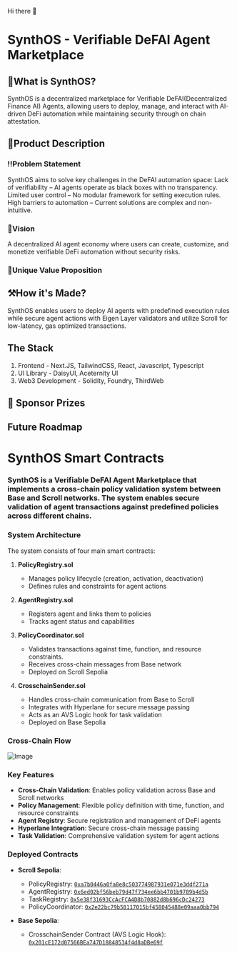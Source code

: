  Hi there 👋

# SynthOS - Verifiable DeFAI Agent Marketplace
## 👀What is SynthOS?
SynthOS is a decentralized marketplace for Verifiable DeFAI(Decentralized Finance AI) Agents, allowing users to deploy, manage, and interact with AI-driven DeFi automation while maintaining security through on chain attestation.

## 📌Product Description
### ‼️Problem Statement
SynthOS aims to solve key challenges in the DeFAI automation space:
Lack of verifiability – AI agents operate as black boxes with no transparency.
Limited user control – No modular framework for setting execution rules.
High barriers to automation – Current solutions are complex and non-intuitive.

### 🎯Vision
A decentralized AI agent economy where users can create, customize, and monetize verifiable DeFi automation without security risks.

### 🚨Unique Value Proposition



## ⚒️How it's Made?
SynthOS enables users to deploy AI agents with predefined execution rules while secure agent actions with Eigen Layer validators and utilize Scroll for low-latency, gas optimized transactions.

## The Stack
1. Frontend - Next.JS, TailwindCSS, React, Javascript, Typescript
2. UI Library - DaisyUI, Aceternity UI
3. Web3 Development - Solidity, Foundry, ThirdWeb

## 🎯 Sponsor Prizes


## Future Roadmap


# SynthOS Smart Contracts

### SynthOS is a Verifiable DeFAI Agent Marketplace that implements a cross-chain policy validation system between Base and Scroll networks. The system enables secure validation of agent transactions against predefined policies across different chains.

### System Architecture

The system consists of four main smart contracts:

1. **PolicyRegistry.sol**

   - Manages policy lifecycle (creation, activation, deactivation)
   - Defines rules and constraints for agent actions

2. **AgentRegistry.sol**

   - Registers agent and links them to policies
   - Tracks agent status and capabilities

3. **PolicyCoordinator.sol**
   
   - Validates transactions against time, function, and resource constraints.
   - Receives cross-chain messages from Base network
   - Deployed on Scroll Sepolia

5. **CrosschainSender.sol**
   - Handles cross-chain communication from Base to Scroll
   - Integrates with Hyperlane for secure message passing
   - Acts as an AVS Logic hook for task validation
   - Deployed on Base Sepolia

### Cross-Chain Flow

![Image](https://github.com/user-attachments/assets/ccee5253-acdf-43c6-8cb6-f7efd1e12589)

### Key Features

- **Cross-Chain Validation**: Enables policy validation across Base and Scroll networks
- **Policy Management**: Flexible policy definition with time, function, and resource constraints
- **Agent Registry**: Secure registration and management of DeFi agents
- **Hyperlane Integration**: Secure cross-chain message passing
- **Task Validation**: Comprehensive validation system for agent actions

### Deployed Contracts

- **Scroll Sepolia**:

  - PolicyRegistry: [`0xa7b0446a0fa8e8c503774987931e071e3ddf271a`](https://sepolia.scrollscan.com/address/0xa7b0446a0fa8e8c503774987931e071e3ddf271a#code)
  - AgentRegistry: [`0x6ed02bf56beb79d47f734ee6bb4701b9789b4d5b`](https://sepolia.scrollscan.com/address/0x6ed02bf56beb79d47f734ee6bb4701b9789b4d5b#code)
  - TaskRegistry: [`0x5e38f31693CcAcFCA4D8b70882d8b696cDc24273`](https://sepolia.scrollscan.com/address/0x5e38f31693CcAcFCA4D8b70882d8b696cDc24273#code)
  - PolicyCoordinator: [`0x2e22bc79b58117015bf458045488e09aaa0bb794`](https://sepolia.scrollscan.com/address/0x2e22bc79b58117015bf458045488e09aaa0bb794#code)

- **Base Sepolia**:

  - CrosschainSender Contract (AVS Logic Hook): [`0x201cE172d07566BEa747D18848534f4d8aDBe69f`](https://base-sepolia.blockscout.com/address/0x201cE172d07566BEa747D18848534f4d8aDBe69f?tab=contract)

<!--

**Here are some ideas to get you started:**

🙋‍♀️ A short introduction - what is your organization all about?
🌈 Contribution guidelines - how can the community get involved?
👩‍💻 Useful resources - where can the community find your docs? Is there anything else the community should know?
🍿 Fun facts - what does your team eat for breakfast?
🧙 Remember, you can do mighty things with the power of [Markdown](https://docs.github.com/github/writing-on-github/getting-started-with-writing-and-formatting-on-github/basic-writing-and-formatting-syntax)
-->
